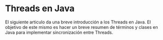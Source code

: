 # Threads en Java

El siguiente articulo da una breve introducción a los Threads en Java. El objetivo de este mismo es hacer un breve resumen de términos y clases en Java para implementar sincronización entre Threads.

